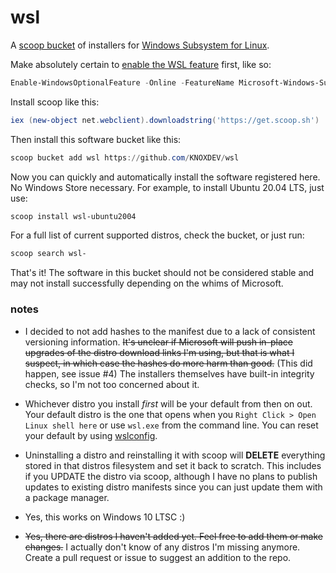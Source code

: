 # wsl

A [scoop bucket](https://scoop.sh/) of installers for [Windows Subsystem for Linux](https://docs.microsoft.com/en-us/windows/wsl/about).

Make absolutely certain to [enable the WSL feature](https://docs.microsoft.com/en-us/windows/wsl/install-win10) first, like so:
```powershell
Enable-WindowsOptionalFeature -Online -FeatureName Microsoft-Windows-Subsystem-Linux
```

Install scoop like this:
```powershell
iex (new-object net.webclient).downloadstring('https://get.scoop.sh')
```

Then install this software bucket like this:
```powershell
scoop bucket add wsl https://github.com/KNOXDEV/wsl
```

Now you can quickly and automatically install the software registered here. No Windows Store necessary.
For example, to install Ubuntu 20.04 LTS, just use:
```powershell
scoop install wsl-ubuntu2004
```
For a full list of current supported distros, check the bucket, or just run:
```powershell
scoop search wsl-
```

That's it! The software in this bucket should not be considered stable and may not install successfully depending on the whims of Microsoft.

### notes

* I decided to not add hashes to the manifest due to a lack of consistent versioning information. ~~It's unclear if Microsoft will push in-place upgrades of the distro download links I'm using, but that is what I suspect, in which case the hashes do more harm than good.~~ (This did happen, see issue #4) The installers themselves have built-in integrity checks, so I'm not too concerned about it.

* Whichever distro you install *first* will be your default from then on out. Your default distro is the one that opens when you `Right Click > Open Linux shell here` or use `wsl.exe` from the command line. You can reset your default by using [wslconfig](https://docs.microsoft.com/en-us/windows/wsl/wsl-config#managing-multiple-linux-distributions).

* Uninstalling a distro and reinstalling it with scoop will **DELETE** everything stored in that distros filesystem and set it back to scratch. This includes if you UPDATE the distro via scoop, although I have no plans to publish updates to existing distro manifests since you can just update them with a package manager.

* Yes, this works on Windows 10 LTSC :)

* ~~Yes, there are distros I haven't added yet. Feel free to add them or make changes.~~ I actually don't know of any distros I'm missing anymore. Create a pull request or issue to suggest an addition to the repo.
